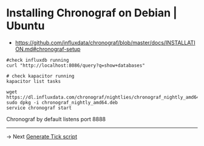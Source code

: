 # Installing Chronograf on Debian | Ubuntu

* https://github.com/influxdata/chronograf/blob/master/docs/INSTALLATION.md#chronograf-setup

```
#check influxdb running
curl "http://localhost:8086/query?q=show+databases"

# check kapacitor running
kapacitor list tasks

wget https://dl.influxdata.com/chronograf/nightlies/chronograf_nightly_amd64.deb
sudo dpkg -i chronograf_nightly_amd64.deb
service chronograf start

```

Chronograf by default listens port 8888

-----
-> Next [Generate Tick script](chronoGenerateTickScript.md)
